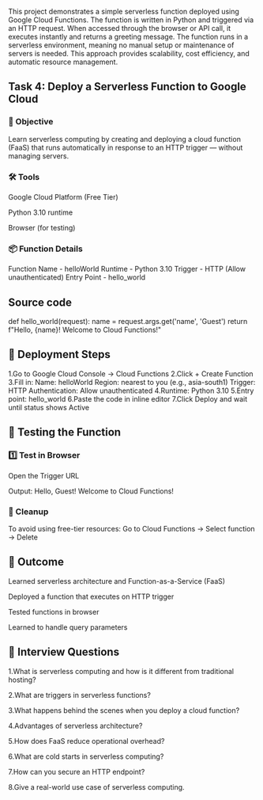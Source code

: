 This project demonstrates a simple serverless function deployed using Google Cloud Functions.
The function is written in Python and triggered via an HTTP request.
When accessed through the browser or API call, it executes instantly and returns a greeting message.
The function runs in a serverless environment, meaning no manual setup or maintenance of servers is needed.
This approach provides scalability, cost efficiency, and automatic resource management.


## Task 4: Deploy a Serverless Function to Google Cloud
### 🎯 Objective

Learn serverless computing by creating and deploying a cloud function (FaaS) that runs automatically in response to an HTTP trigger — without managing servers.

### 🛠 Tools

Google Cloud Platform (Free Tier)

Python 3.10 runtime

Browser (for testing)

### 📦 Function Details

Function Name	- helloWorld
Runtime	- Python 3.10
Trigger	- HTTP (Allow unauthenticated)
Entry Point	- hello_world

## Source code
def hello_world(request):
    name = request.args.get('name', 'Guest')
    return f"Hello, {name}! Welcome to Cloud Functions!"

## 🚀 Deployment Steps

1.Go to Google Cloud Console → Cloud Functions
2.Click + Create Function
3.Fill in:
   Name: helloWorld
   Region: nearest to you (e.g., asia-south1)
   Trigger: HTTP
   Authentication: Allow unauthenticated
4.Runtime: Python 3.10
5.Entry point: hello_world
6.Paste the code in inline editor
7.Click Deploy and wait until status shows Active

## 🧪 Testing the Function

### 1️⃣ Test in Browser
Open the Trigger URL

Output:
Hello, Guest! Welcome to Cloud Functions!

### 🧹 Cleanup

To avoid using free-tier resources:
Go to Cloud Functions → Select function → Delete

## 📌 Outcome

Learned serverless architecture and Function-as-a-Service (FaaS)

Deployed a function that executes on HTTP trigger

Tested functions in browser

Learned to handle query parameters

## 💬 Interview Questions

1.What is serverless computing and how is it different from traditional hosting?

2.What are triggers in serverless functions?

3.What happens behind the scenes when you deploy a cloud function?

4.Advantages of serverless architecture?

5.How does FaaS reduce operational overhead?

6.What are cold starts in serverless computing?

7.How can you secure an HTTP endpoint?

8.Give a real-world use case of serverless computing.
